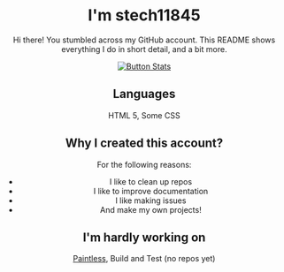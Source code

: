 <div align="center">
  <h1>I'm stech11845</h1>
  Hi there! You stumbled across my GitHub account. This README shows everything I do in short detail, and a bit more.
  
  [![Button Stats]][Stats]
  
  ## Languages
HTML 5, Some CSS
## Why I created this account?
For the following reasons:
- I like to clean up repos
- I like to improve documentation
- I like making issues
- And make my own projects!
## I'm hardly working on
[Paintless](https://github.com/stech11845/Paintless), Build and Test (no repos yet)
<!---
stech11845/stech11845 is a ✨ special ✨ repository because its `README.md` (this file) appears on your GitHub profile.
You can click the Preview link to take a look at your changes.
--->

<!----------------------------------------------------------------------------->
[Stats]: # 'GitHub stats'
<!---------------------------------[ Buttons ]--------------------------------->
[Button Stats]: (https://github.com/stech11845/stech11845/blob/main/stats.md)
